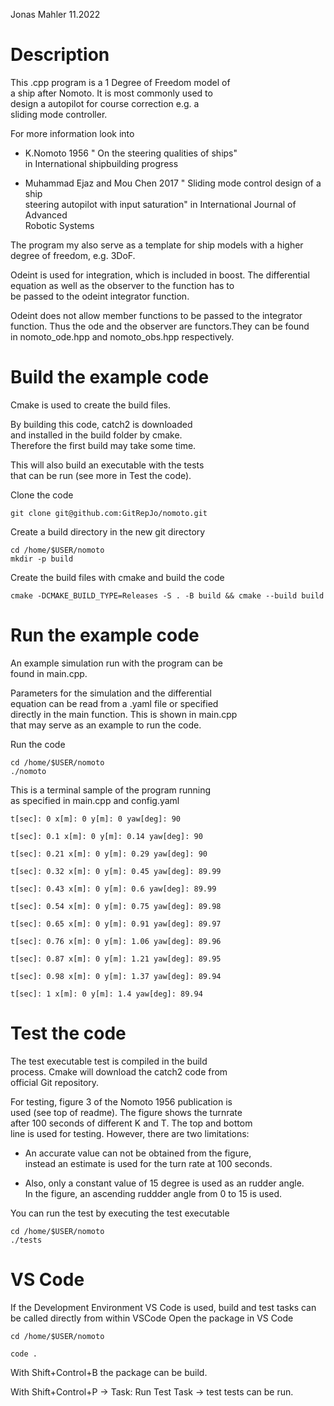Jonas Mahler 11.2022

# Description
This .cpp program is a 1 Degree of Freedom model of     
a ship after Nomoto. It is most commonly used to      
design a autopilot for course correction e.g. a     
sliding mode controller.     

For more information look into 

- K.Nomoto 1956 " On the steering qualities of ships"     
in International shipbuilding progress
 
- Muhammad Ejaz and Mou Chen 2017 " Sliding mode control design of a ship    
steering autopilot with input saturation" in International Journal of Advanced    
Robotic Systems

The program my also serve as a template for ship 
models with a higher degree of freedom, e.g. 3DoF.      

Odeint is used for integration, which is 
included in boost. The differential equation 
as well as the observer to the function has to     
be passed to the odeint integrator function.        

Odeint does not allow member functions to be 
passed to the integrator function. Thus the ode 
and the observer are functors.They can be found     
in nomoto_ode.hpp and nomoto_obs.hpp respectively.      

# Build the example code

Cmake is used to create the build files.  

By building this code, catch2 is downloaded     
and installed in the build folder by cmake.    
Therefore the first build may take some time.          

This will also build an executable with the tests     
that can be run (see more in Test the code).         

Clone the code
```
git clone git@github.com:GitRepJo/nomoto.git
```
Create a build directory in the new git directory
```
cd /home/$USER/nomoto 
mkdir -p build 
```
Create the build files with cmake and build the code
```
cmake -DCMAKE_BUILD_TYPE=Releases -S . -B build && cmake --build build
```

# Run the example code 
An example simulation run with the program can be     
found in main.cpp.        

Parameters for the simulation and the differential     
equation can be read from a .yaml file or specified     
directly in the main function. This is shown in main.cpp     
that may serve as an example to run the code.       

Run the code
```
cd /home/$USER/nomoto 
./nomoto
```

This is a terminal sample of the program running     
as specified in main.cpp and config.yaml    
```
t[sec]: 0 x[m]: 0 y[m]: 0 yaw[deg]: 90

t[sec]: 0.1 x[m]: 0 y[m]: 0.14 yaw[deg]: 90

t[sec]: 0.21 x[m]: 0 y[m]: 0.29 yaw[deg]: 90

t[sec]: 0.32 x[m]: 0 y[m]: 0.45 yaw[deg]: 89.99

t[sec]: 0.43 x[m]: 0 y[m]: 0.6 yaw[deg]: 89.99

t[sec]: 0.54 x[m]: 0 y[m]: 0.75 yaw[deg]: 89.98

t[sec]: 0.65 x[m]: 0 y[m]: 0.91 yaw[deg]: 89.97

t[sec]: 0.76 x[m]: 0 y[m]: 1.06 yaw[deg]: 89.96

t[sec]: 0.87 x[m]: 0 y[m]: 1.21 yaw[deg]: 89.95

t[sec]: 0.98 x[m]: 0 y[m]: 1.37 yaw[deg]: 89.94

t[sec]: 1 x[m]: 0 y[m]: 1.4 yaw[deg]: 89.94

```
# Test the code 

The test executable test is compiled in the build    
process. Cmake will download the catch2 code from         
official Git repository.     

For testing, figure 3 of the Nomoto 1956 publication is      
used (see top of readme). The figure shows the turnrate     
after 100 seconds of different K and T. The top and bottom    
line is used for testing. However, there are two limitations:             

- An accurate value can not be obtained from the figure,    
instead an estimate is used for the turn rate at 100 seconds.    

- Also, only a constant value of 15 degree is used as an rudder angle.        
In the figure, an ascending ruddder angle from 0 to 15 is used.

You can run the test by executing the test executable
```
cd /home/$USER/nomoto 
./tests
```
# VS Code

If the Development Environment VS Code is used, build and test tasks can be called directly from within VSCode
Open the package in VS Code

```
cd /home/$USER/nomoto

code .
```
With Shift+Control+B the package can be build.

With Shift+Control+P -> Task: Run Test Task -> test tests can be run.
